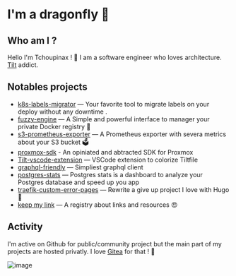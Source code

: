 # I'm a dragonfly 🐉

## Who am I ?

Hello I'm Tchoupinax ! 🦄 I am a software engineer who loves architecture. [Tilt](https://tilt.dev/) addict.

## Notables projects

- [k8s-labels-migrator](https://github.com/Tchoupinax/k8s-labels-migrator) — Your favorite tool to migrate labels on your deploy without any downtime .
- [fuzzy-engine](https://github.com/Tchoupinax/fuzzy-engine) — A Simple and powerful interface to manager your private Docker registry 🐳
- [s3-prometheus-exporter](https://github.com/Tchoupinax/s3-prometheus-exporter) — A Prometheus exporter with severa metrics about your S3 bucket 🗳️
- [proxmox-sdk](https://github.com/Tchoupinax/proxmox-sdk) - An opiniated and abtracted SDK for Proxmox
- [Tilt-vscode-extension](https://github.com/Tchoupinax/tilt-vscode-extension) — VSCode extension to colorize Tiltfile
- [graphql-friendly](https://github.com/Tchoupinax/graphql-friendly) — Simpliest graphql client
- [postgres-stats](https://github.com/Tchoupinax/postgres-stats) — Postgres stats is a dashboard to analyze your Postgres database and speed up you app 
- [traefik-custom-error-pages](https://github.com/Tchoupinax/traefik-custom-error-pages) — Rewrite a give up project I love with Hugo 💚
- [keep my link](https://corentinfiloche.xyz/keep-my-link/search/validated/) — A registry about links and resources 😍

## Activity

I'm active on Github for public/community project but the main part of my projects are hosted privatly. I love [Gitea](https://github.com/go-gitea/gitea) for that ! 🖤

![image](https://user-images.githubusercontent.com/9136206/133917420-dd4bb504-9f84-41ee-96e5-f08aba7c5908.png)
